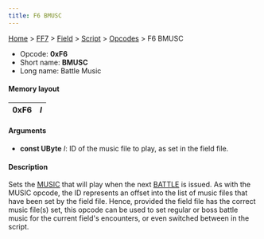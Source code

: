```yaml
---
title: F6 BMUSC
---
```


[Home](../../../../Main%20Page.md) > [FF7](../../../../FF7.md) > [Field](../../../Field.md) > [Script](../../Script.md) > [Opcodes](../Opcodes.md) > F6 BMUSC

-   Opcode: **0xF6**
-   Short name: **BMUSC**
-   Long name: Battle Music

#### Memory layout

| 0xF6 | *I* |
|------|-----|

#### Arguments

-   **const UByte** *I*: ID of the music file to play, as set in the
    field file.

#### Description

Sets the [MUSIC][] that will play when the next [BATTLE][] is issued. As
with the MUSIC opcode, the ID represents an offset into the list of
music files that have been set by the field file. Hence, provided the
field file has the correct music file(s) set, this opcode can be used to
set regular or boss battle music for the current field's encounters, or
even switched between in the script.

  [MUSIC]: F0%20MUSIC.md "wikilink"
  [BATTLE]: 70%20BATTLE.md "wikilink"
